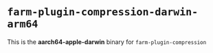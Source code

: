 # `farm-plugin-compression-darwin-arm64`

This is the **aarch64-apple-darwin** binary for `farm-plugin-compression`
